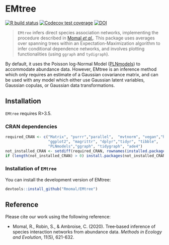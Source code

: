 
<!-- README.md is generated from README.Rmd. Please edit that file -->

# EMtree

[![R build
status](https://github.com/Rmomal/EMtree/workflows/R-CMD-check/badge.svg)](https://github.com/Rmomal/EMtree/actions)
[![Codecov test
coverage](https://codecov.io/gh/Rmomal/EMtree/branch/master/graph/badge.svg)](https://codecov.io/gh/Rmomal/EMtree?branch=master)
[![DOI](https://zenodo.org/badge/166967948.svg)](https://zenodo.org/badge/latestdoi/166967948)

> `EMtree` infers direct species association networks, implementing the
> procedure described in [Momal *et
> al.*](https://besjournals.onlinelibrary.wiley.com/doi/abs/10.1111/2041-210X.13380).
> This package uses averages over spanning trees within an
> Expectation-Maximization algorithm to infer conditional dependence
> networks, and involves plotting functionalities (using `ggraph` and
> `tydigraph`).

By default, it uses the Poisson log-Normal Model
([PLNmodels](https://github.com/jchiquet/PLNmodels%3E)) to accommodate
abundance data. However, EMtree is an inference method which only
requires an estimate of a Gaussian covariance matrix, and can be used
with any model which either use Gaussian latent variables, Gaussian
copulas, or Gaussian data transformations.

## Installation

`EMtree` requires R\>3.5.

### CRAN dependencies

``` r
required_CRAN <- c("Matrix", "purrr","parallel",  "mvtnorm", "vegan","huge",
                   "ggplot2", "magrittr", "dplyr","tidyr", "tibble",
                   "PLNmodels","ggraph", "tidygraph", "ade4")
not_installed_CRAN <- setdiff(required_CRAN, rownames(installed.packages()))
if (length(not_installed_CRAN) > 0) install.packages(not_installed_CRAN)
```

### Installation of `EMtree`

You can install the development version of EMtree:

``` r
devtools::install_github("Rmomal/EMtree")
```

## Reference

Please cite our work using the following reference:

  - Momal, R., Robin, S., & Ambroise, C. (2020). Tree‐based inference of
    species interaction networks from abundance data. *Methods in
    Ecology and Evolution*, 11(5), 621-632.
